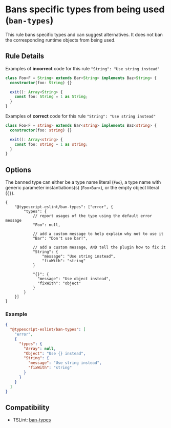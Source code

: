 # Bans specific types from being used (`ban-types`)

This rule bans specific types and can suggest alternatives. It does not ban the
corresponding runtime objects from being used.

## Rule Details

Examples of **incorrect** code for this rule `"String": "Use string instead"`

```ts
class Foo<F = String> extends Bar<String> implements Baz<String> {
  constructor(foo: String) {}

  exit(): Array<String> {
    const foo: String = 1 as String;
  }
}
```

Examples of **correct** code for this rule `"String": "Use string instead"`

```ts
class Foo<F = string> extends Bar<string> implements Baz<string> {
  constructor(foo: string) {}

  exit(): Array<string> {
    const foo: string = 1 as string;
  }
}
```

## Options

The banned type can either be a type name literal (`Foo`), a type name with generic parameter instantiations(s) (`Foo<Bar>`), or the empty object literal (`{}`).

```CJSON
{
    "@typescript-eslint/ban-types": ["error", {
        "types": {
            // report usages of the type using the default error message
            "Foo": null,

            // add a custom message to help explain why not to use it
            "Bar": "Don't use bar!",

            // add a custom message, AND tell the plugin how to fix it
            "String": {
                "message": "Use string instead",
                "fixWith": "string"
            }

            "{}": {
              "message": "Use object instead",
              "fixWith": "object"
            }
        }
    }]
}
```

### Example

```json
{
  "@typescript-eslint/ban-types": [
    "error",
    {
      "types": {
        "Array": null,
        "Object": "Use {} instead",
        "String": {
          "message": "Use string instead",
          "fixWith": "string"
        }
      }
    }
  ]
}
```

## Compatibility

- TSLint: [ban-types](https://palantir.github.io/tslint/rules/ban-types/)
